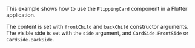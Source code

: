 This example shows how to use the `FlippingCard` component in a Flutter application.

The content is set with `frontChild` and `backChild` constructor arguments. The visible side is set
with the `side` argument, and `CardSide.FrontSide` or `CardSide.BackSide`.
